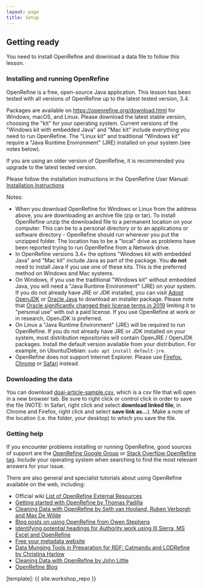 ```yaml
---
layout: page
title: Setup
---
```


## Getting ready

You need to install OpenRefine and download a data file to follow this lesson.

### Installing and running OpenRefine

OpenRefine is a free, open-source Java application.
This lesson has been tested with all versions of OpenRefine up to the latest tested version, 3.4.

Packages are available on <https://openrefine.org/download.html> for Windows, macOS, and Linux.
Please download the latest stable version, choosing the "kit" for your operating system.
Current versions of the "Windows kit with embedded Java" and "Mac kit" include everything you need to run OpenRefine.
The "Linux kit" and traditional "Windows kit" require a "Java Runtime Environment" (JRE) installed on your system (see notes below).

If you are using an older version of OpenRefine, it is recommended you upgrade to the latest tested version. 

Please follow the installation instructions in the OpenRefine User Manual: [Installation Instructions](https://docs.openrefine.org/manual/installing)

Notes:
* When you download OpenRefine for Windows or Linux from the address above, you are downloading an archive file (zip or tar). To install OpenRefine unzip the downloaded file to a permanent location on your computer. This can be to a personal directory or to an applications or software directory - OpenRefine should run wherever you put the unzipped folder. The location has to be a "local" drive as problems have been reported trying to run OpenRefine from a Network drive.
* In OpenRefine versions 3.4+ the options "Windows kit with embedded Java" and "Mac kit" include Java as part of the package. You **do not** need to install Java if you use one of these kits. This is the preferred method on Windows and Mac systems.
* On Windows, if you use the traditional "Windows kit" without embedded Java, you will need a "Java Runtime Environment" (JRE) on your system. If you do not already have JRE or JDK installed, you can visit [Adopt OpenJDK](https://adoptopenjdk.net/) or [Oracle Java](https://java.com/en/download/) to download an installer package. Please note that [Oracle significantly changed their license terms in 2019](https://www.oracle.com/java/technologies/javase/jdk-faqs.html) limiting it to "personal use" with out a paid license. If you use OpenRefine at work or in research, OpenJDK is preferred.
* On Linux a "Java Runtime Environment" (JRE) will be required to run OpenRefine. If you do not already have JRE or JDK installed on your system, most distribution repositories will contain OpenJRE / OpenJDK packages. Install the default version available from your distribution. For example, on Ubuntu/Debian: `sudo apt install default-jre`.
* OpenRefine does not support Internet Explorer. Please use [Firefox](https://www.mozilla.org/firefox/new/), [Chrome](https://www.google.com/chrome/) or [Safari](https://www.apple.com/safari/) instead.

### Downloading the data

You can download [doaj-article-sample.csv](https://github.com/LibraryCarpentry/lc-open-refine/raw/gh-pages/data/doaj-article-sample.csv), which is a csv file that will open in a new browser tab. Be sure to right click or control click in order to save the file (NOTE: In Safari, right click and select **download linked file**; in Chrome and Firefox, right click and select **save link as...**). Make a note of the location (i.e. the folder, your desktop) to which you save the file.

### Getting help

If you encounter problems installing or running OpenRefine, good sources of support are the [OpenRefine Google Group](https://groups.google.com/g/openrefine) or [Stack Overflow OpenRefine tag](https://stackoverflow.com/questions/tagged/openrefine).
Include your operating system when searching to find the most relevant answers for your issue.

There are also general and specialist tutorials about using OpenRefine available on the web, including:

* Official wiki [List of OpenRefine External Resources](https://github.com/OpenRefine/OpenRefine/wiki/External-Resources)
* [Getting started with OpenRefine by Thomas Padilla](http://thomaspadilla.org/dataprep/)
* [Cleaning Data with OpenRefine by Seth van Hooland, Ruben Verborgh and Max De Wilde](http://programminghistorian.org/lessons/cleaning-data-with-openrefine)
* [Blog posts on using OpenRefine from Owen Stephens](http://www.meanboyfriend.com/overdue_ideas/tag/openrefine/?orderby=date&order=ASC)
* [Identifying potential headings for Authority work using III Sierra, MS Excel and OpenRefine](http://epublications.marquette.edu/lib_fac/81/)
* [Free your metadata website](http://freeyourmetadata.org)
* [Data Munging Tools in Preparation for RDF: Catmandu and LODRefine by Christina Harlow](http://journal.code4lib.org/articles/11013)
* [Cleaning Data with OpenRefine by John Little](https://libjohn.github.io/openrefine/)
* [OpenRefine Blog](https://openrefine.org/category/blog.html)

[template]: {{ site.workshop_repo }}
